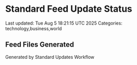 # Standard Feed Update Status
Last updated: Tue Aug  5 18:21:15 UTC 2025
Categories: technology,business,world

## Feed Files Generated

Generated by Standard Updates Workflow
